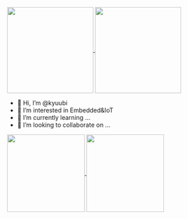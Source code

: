 <a href="https://github.com/kyuubi0323/github-readme-stats">
  <img height=200 align="center" src="https://github-readme-stats.vercel.app/api?username=kyuubi0323&show_icons=true&bg_color=00000000&theme=vue-dark&hide_border=false&hide_title=true" />
</a>
<a href="https://github.com/kyuubi0323/convoychat">
  <img height=200 align="center" src="https://github-readme-stats.vercel.app/api/top-langs?username=kyuubi0323&layout=compact&langs_count=8&card_width=320&hide_title=true" />
</a>

- 👋 Hi, I’m @kyuubi
- 👀 I’m interested in Embedded&IoT
- 🌱 I’m currently learning ...
- 💞️ I’m looking to collaborate on ...
<a href="https://github.com/kyuubi0323/github-readme-stats">
  <img height=180 align="center" src="https://github-readme-stats.vercel.app/api?username=kyuubi0323&hide_title=true" />
</a>
<a href="https://github.com/kyuubi0323/convoychat">
  <img height=180 align="center" src="https://github-readme-stats.vercel.app/api/top-langs?username=kyuubi0323&layout=compact&langs_count=8&card_width=320&hide_title=true" />
</a>

<!---
kyuubi0323/kyuubi0323 is a ✨ special ✨ repository because its `README.md` (this file) appears on your GitHub profile.
You can click the Preview link to take a look at your changes.
--->
